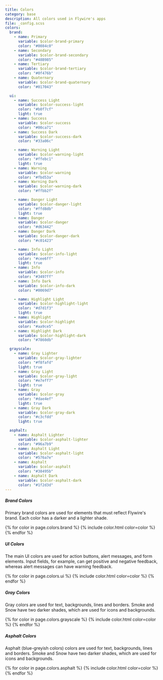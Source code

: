 ```yaml
---
title: Colors
category: base
description: All colors used in Flywire's apps
file: _config.scss
colors:
  brand:
    - name: Primary
      variable: $color-brand-primary
      color: "#0084c0"
    - name: Secondary
      variable: $color-brand-secondary
      color: "#48B985"
    - name: Tertiary
      variable: $color-brand-tertiary
      color: "#0f476b"
    - name: Quaternary
      variable: $color-brand-quaternary
      color: "#017043"

  ui:
    - name: Success Light
      variable: $color-success-light
      color: "#b0f7cf"
      light: true
    - name: Success
      variable: $color-success
      color: "#00ca71"
    - name: Success Dark
      variable: $color-success-dark
      color: "#33a06c"

    - name: Warning Light
      variable: $color-warning-light
      color: "#ffebc1"
      light: true
    - name: Warning
      variable: $color-warning
      color: "#fbd53a"
    - name: Warning Dark
      variable: $color-warning-dark
      color: "#ffbb2f"

    - name: Danger Light
      variable: $color-danger-light
      color: "#ffd8db"
      light: true
    - name: Danger
      variable: $color-danger
      color: "#d63442"
    - name: Danger Dark
      variable: $color-danger-dark
      color: "#c01423"

    - name: Info Light
      variable: $color-info-light
      color: "#cee6ff"
      light: true
    - name: Info
      variable: $color-info
      color: "#3497ff"
    - name: Info Dark
      variable: $color-info-dark
      color: "#0069d7"

    - name: Highlight Light
      variable: $color-highlight-light
      color: "#d7d1f3"
      light: true
    - name: Highlight
      variable: $color-highlight
      color: "#aa9ce5"
    - name: Highlight Dark
      variable: $color-highlight-dark
      color: "#7860db"

  grayscale:
    - name: Gray Lighter
      variable: $color-gray-lighter
      color: "#f8fafd"
      light: true
    - name: Gray Light
      variable: $color-gray-light
      color: "#e7eff7"
      light: true
    - name: Gray
      variable: $color-gray
      color: "#dae4ef"
      light: true
    - name: Gray Dark
      variable: $color-gray-dark
      color: "#c3cfdd"
      light: true

  asphalt:
    - name: Asphalt Lighter
      variable: $color-asphalt-lighter
      color: "#96a7b9"
    - name: Asphalt Light
      variable: $color-asphalt-light
      color: "#576a7e"
    - name: Asphalt
      variable: $color-asphalt
      color: "#38495b"
    - name: Asphalt Dark
      variable: $color-asphalt-dark
      color: "#1f2d3d"
---
```


##### Brand Colors
Primary brand colors are used for elements that must reflect Flywire's brand. Each color has a darker and a lighter shade.

<div class="blockGrid--4cols">
{% for color in page.colors.brand %}
  {% include color.html color=color %}
{% endfor %}
</div>

##### UI Colors

The main UI colors are used for action buttons, alert messages, and form elements. Input fields, for example, can get positive and negative feedback, whereas alert messages can have warning feedback.

<div class="blockGrid--3cols">
{% for color in page.colors.ui %}
  {% include color.html color=color %}
{% endfor %}
</div>

##### Gray Colors
Gray colors are used for text, backgrounds, lines and borders. Smoke and Snow have two darker shades, which are used for icons and backgrounds.

<div class="blockGrid--4cols">
{% for color in page.colors.grayscale %}
  {% include color.html color=color %}
{% endfor %}
</div>

##### Asphalt Colors
Asphalt (blue-greyish colors) colors are used for text, backgrounds, lines and borders. Smoke and Snow have two darker shades, which are used for icons and backgrounds.

<div class="blockGrid--4cols">
{% for color in page.colors.asphalt %}
  {% include color.html color=color %}
{% endfor %}
</div>
